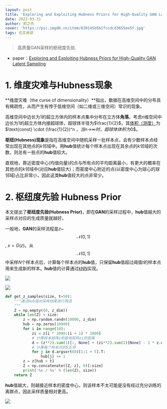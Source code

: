 ```yaml
---
layout: post
title: 'Exploring and Exploiting Hubness Priors for High-Quality GAN Latent Sampling'
date: 2022-03-31
author: 郑之杰
cover: 'https://pic.imgdb.cn/item/639145b5b1fccdcd3655ee5f.jpg'
tags: 论文阅读
---
```


> 高质量GAN采样的枢纽度先验.

- paper：[Exploring and Exploiting Hubness Priors for High-Quality GAN Latent Sampling](https://arxiv.org/abs/2206.06014)

# 1. 维度灾难与Hubness现象

**维度灾难（the curse of dimensionality）**指出，数据在高维空间中的分布具有稀疏性，从而产生有悖于低维空间（如二维或三维空间）常识的现象。

高维空间中边长为$1$的超立方体内的样本点集中分布在立方体**角落**。考虑$n$维空间中边长为$1$的超立方体内接超球体，超球体半径为$\frac{1}{2}$，其[体积（测度）](https://spaces.ac.cn/archives/3154)为$\text{const} \cdot (\frac{1}{2})^n $，当$n→∞$时，超球体体积为$0$。

**枢纽(Hubness)现象**是指在高维空间中随机采样一批样本点，会有少数样本点经常出现在其他点的$k$邻域中。用**hub**值统计每个样本点出现在其余点的$k$邻域的次数，则总有一些点的**hub**值较大。

直观地，靠近密度中心(均值向量)的点与所有点的平均距离最小，有更大的概率在其他点的$k$邻域中(对应**hub**值较大)；而密度中心附近的点(以密度中心为球心的球邻域)占比非常小，因此这类**hub**值较大的点非常少。

# 2. 枢纽度先验 Hubness Prior

本文提出了**枢纽度先验(Hubness Prior)**，即在**GAN**的采样过程中，**hub**值越大的采样点对应的生成质量就越好。

一般地，**GAN**的采样流程是$z$~$$\mathcal{N}(0,1)$$, $x = G(z)$。从$$\mathcal{N}(0,1)$$中采样$N$个样本点后，计算每个样本点的**hub**值，只保留**hub**值超过阈值$t$的样本点用来生成新的样本。**hub**值的计算通过[kNN](https://0809zheng.github.io/2020/03/23/knn.html)实现。

![](https://pic.imgdb.cn/item/639149e4b1fccdcd3659f3a2.jpg)

![](https://pic.imgdb.cn/item/63914a04b1fccdcd365a119f.jpg)


```python
def get_z_samples(size, t=50):
    """通过Hub值对采样结果进行筛选
    """
    Z = np.empty((0, z_dim))
    while len(Z) < size:
        z = np.random.randn(10000, z_dim)
        hub = np.zeros(10000)
        for i in range(10):
            zi = z[i * 1000:(i + 1) * 1000]
            # 计算样本矩阵z和查询矩阵zi的距离
            d = (z**2).sum(1)[:, None] + (zi**2).sum(1)[None] - 2 * z.dot(zi.T)
            # 计算每个样本点的5近邻
            for j in d.argsort(0)[1:1 + 5].T:
                hub[j] += 1
        z = z[hub > t]
        Z = np.concatenate([Z, z], 0)[:size]
        print('%s / %s' % (len(Z), size))
    return Z
```

**hub**值越大，则越接近样本的密度中心，则该样本不太可能是没有经过充分训练的离群点，因此采样质量相对更高。

![](https://pic.imgdb.cn/item/63914f94b1fccdcd36602ec8.jpg)
